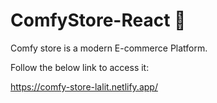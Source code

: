 # ComfyStore-React 🏪

Comfy store is a modern E-commerce Platform.

Follow the below link to access it:

https://comfy-store-lalit.netlify.app/
